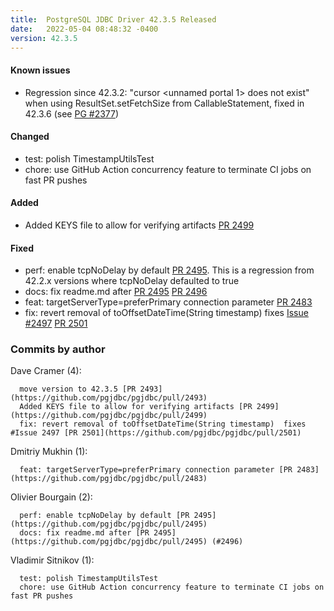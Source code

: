 ```yaml
---
title:  PostgreSQL JDBC Driver 42.3.5 Released
date:   2022-05-04 08:48:32 -0400
version: 42.3.5
---
```


#### Known issues

* Regression since 42.3.2: "cursor <unnamed portal 1> does not exist" when using ResultSet.setFetchSize from CallableStatement, fixed in 42.3.6 (see [PG #2377](https://github.com/pgjdbc/pgjdbc/pull/2377))

#### Changed

* test: polish TimestampUtilsTest
* chore: use GitHub Action concurrency feature to terminate CI jobs on fast PR pushes

#### Added

* Added KEYS file to allow for verifying artifacts [PR 2499](https://github.com/pgjdbc/pgjdbc/pull/2499)

#### Fixed

* perf: enable tcpNoDelay by default [PR 2495](https://github.com/pgjdbc/pgjdbc/pull/2495).
 This is a regression from 42.2.x versions where tcpNoDelay defaulted to true
* docs: fix readme.md after [PR 2495](https://github.com/pgjdbc/pgjdbc/pull/2495) [PR 2496](https://github.com/pgjdbc/pgjdbc/pull/249)
* feat: targetServerType=preferPrimary connection parameter [PR 2483](https://github.com/pgjdbc/pgjdbc/pull/2483)
* fix: revert removal of toOffsetDateTime(String timestamp)  fixes [Issue #2497](https://github.com/pgjdbc/pgjdbc/issues/2497) [PR 2501](https://github.com/pgjdbc/pgjdbc/pull/2501)

<!--more-->

### Commits by author

Dave Cramer (4):

      move version to 42.3.5 [PR 2493](https://github.com/pgjdbc/pgjdbc/pull/2493)
      Added KEYS file to allow for verifying artifacts [PR 2499](https://github.com/pgjdbc/pgjdbc/pull/2499)
      fix: revert removal of toOffsetDateTime(String timestamp)  fixes #Issue 2497 [PR 2501](https://github.com/pgjdbc/pgjdbc/pull/2501)

Dmitriy Mukhin (1):

      feat: targetServerType=preferPrimary connection parameter [PR 2483](https://github.com/pgjdbc/pgjdbc/pull/2483)

Olivier Bourgain (2):

      perf: enable tcpNoDelay by default [PR 2495](https://github.com/pgjdbc/pgjdbc/pull/2495)
      docs: fix readme.md after [PR 2495](https://github.com/pgjdbc/pgjdbc/pull/2495) (#2496)

Vladimir Sitnikov (1):

      test: polish TimestampUtilsTest
      chore: use GitHub Action concurrency feature to terminate CI jobs on fast PR pushes
